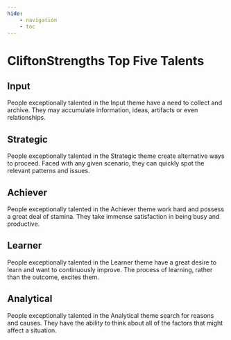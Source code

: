 ```yaml
---
hide:
    - navigation
    - toc
---
```


# CliftonStrengths Top Five Talents

## Input

People exceptionally talented in the Input theme have a need to collect and archive. They may accumulate information, ideas, artifacts or even relationships.

## Strategic

People exceptionally talented in the Strategic theme create alternative ways to proceed. Faced with any given scenario, they can quickly spot the relevant patterns and issues.

## Achiever

People exceptionally talented in the Achiever theme work hard and possess a great deal of stamina. They take immense satisfaction in being busy and productive.

## Learner

People exceptionally talented in the Learner theme have a great desire to learn and want to continuously improve. The process of learning, rather than the outcome, excites them.

## Analytical

People exceptionally talented in the Analytical theme search for reasons and causes. They have the ability to think about all of the factors that might affect a situation.
